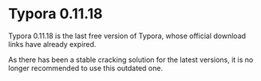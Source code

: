 # Typora 0.11.18

Typora 0.11.18 is the last free version of Typora, whose official download links have already expired.

As there has been a stable cracking solution for the latest versions, it is no longer recommended to use this outdated one.

